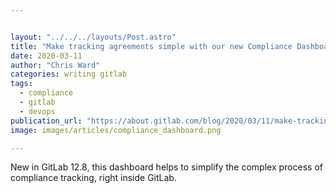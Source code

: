 ```yaml
---


layout: "../../../layouts/Post.astro"
title: "Make tracking agreements simple with our new Compliance Dashboard"
date: 2020-03-11
author: "Chris Ward"
categories: writing gitlab
tags: 
  - compliance
  - gitlab
  - devops
publication_url: "https://about.gitlab.com/blog/2020/03/11/make-tracking-agreements-simple-compliance-dashboard/"
image: images/articles/compliance_dashboard.png

---
```

New in GitLab 12.8, this dashboard helps to simplify the complex process of compliance tracking, right inside GitLab.